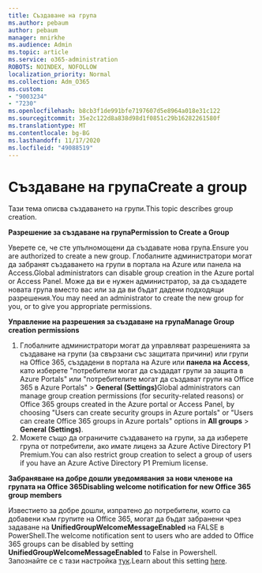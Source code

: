 ```yaml
---
title: Създаване на група
ms.author: pebaum
author: pebaum
manager: mnirkhe
ms.audience: Admin
ms.topic: article
ms.service: o365-administration
ROBOTS: NOINDEX, NOFOLLOW
localization_priority: Normal
ms.collection: Adm_O365
ms.custom:
- "9003234"
- "7230"
ms.openlocfilehash: b8cb3f1de991bfe7197607d5e8964a018e31c122
ms.sourcegitcommit: 35e2c122d8a838d98d1f0851c29b16282261580f
ms.translationtype: MT
ms.contentlocale: bg-BG
ms.lasthandoff: 11/17/2020
ms.locfileid: "49088519"
---
```

# <a name="create-a-group"></a><span data-ttu-id="4d2d1-102">Създаване на група</span><span class="sxs-lookup"><span data-stu-id="4d2d1-102">Create a group</span></span>

<span data-ttu-id="4d2d1-103">Тази тема описва създаването на групи.</span><span class="sxs-lookup"><span data-stu-id="4d2d1-103">This topic describes group creation.</span></span>

<span data-ttu-id="4d2d1-104">**Разрешение за създаване на група**</span><span class="sxs-lookup"><span data-stu-id="4d2d1-104">**Permission to Create a Group**</span></span>

<span data-ttu-id="4d2d1-105">Уверете се, че сте упълномощени да създавате нова група.</span><span class="sxs-lookup"><span data-stu-id="4d2d1-105">Ensure you are authorized to create a new group.</span></span> <span data-ttu-id="4d2d1-106">Глобалните администратори могат да забранят създаването на групи в портала на Azure или панела на Access.</span><span class="sxs-lookup"><span data-stu-id="4d2d1-106">Global administrators can disable group creation in the Azure portal or Access Panel.</span></span> <span data-ttu-id="4d2d1-107">Може да ви е нужен администратор, за да създадете новата група вместо вас или за да ви бъдат дадени подходящи разрешения.</span><span class="sxs-lookup"><span data-stu-id="4d2d1-107">You may need an administrator to create the new group for you, or to give you appropriate permissions.</span></span>

<span data-ttu-id="4d2d1-108">**Управление на разрешения за създаване на група**</span><span class="sxs-lookup"><span data-stu-id="4d2d1-108">**Manage Group creation permissions**</span></span>

1. <span data-ttu-id="4d2d1-109">Глобалните администратори могат да управляват разрешенията за създаване на групи (за свързани със защитата причини) или групи на Office 365, създадени в портала на Azure или **панела на Access**, като изберете "потребители могат да създадат групи за защита в Azure Portals" или "потребителите могат да създават групи на Office 365 в Azure Portals"  >  **General (Settings)**</span><span class="sxs-lookup"><span data-stu-id="4d2d1-109">Global administrators can manage group creation permissions (for security-related reasons) or Office 365 groups created in the Azure portal or Access Panel, by choosing "Users can create security groups in Azure portals" or "Users can create Office 365 groups in Azure portals" options in **All groups** > **General (Settings)**.</span></span>
2. <span data-ttu-id="4d2d1-110">Можете също да ограничите създаването на групи, за да изберете група от потребители, ако имате лиценз за Azure Active Directory P1 Premium.</span><span class="sxs-lookup"><span data-stu-id="4d2d1-110">You can also restrict group creation to select a group of users if you have an Azure Active Directory P1 Premium license.</span></span>

<span data-ttu-id="4d2d1-111">**Забраняване на добре дошли уведомявания за нови членове на групата на Office 365**</span><span class="sxs-lookup"><span data-stu-id="4d2d1-111">**Disabling welcome notification for new Office 365 group members**</span></span>

<span data-ttu-id="4d2d1-112">Известието за добре дошли, изпратено до потребители, които са добавени към групите на Office 365, могат да бъдат забранени чрез задаване на **UnifiedGroupWelcomeMessageEnabled** на FALSE в PowerShell.</span><span class="sxs-lookup"><span data-stu-id="4d2d1-112">The welcome notification sent to users who are added to Office 365 groups can be disabled by setting **UnifiedGroupWelcomeMessageEnabled** to False in Powershell.</span></span> <span data-ttu-id="4d2d1-113">Запознайте се с тази настройка [тук](https://docs.microsoft.com/powershell/module/exchange/set-unifiedgroup?view=exchange-ps&preserve-view=true).</span><span class="sxs-lookup"><span data-stu-id="4d2d1-113">Learn about this setting [here](https://docs.microsoft.com/powershell/module/exchange/set-unifiedgroup?view=exchange-ps&preserve-view=true).</span></span>

